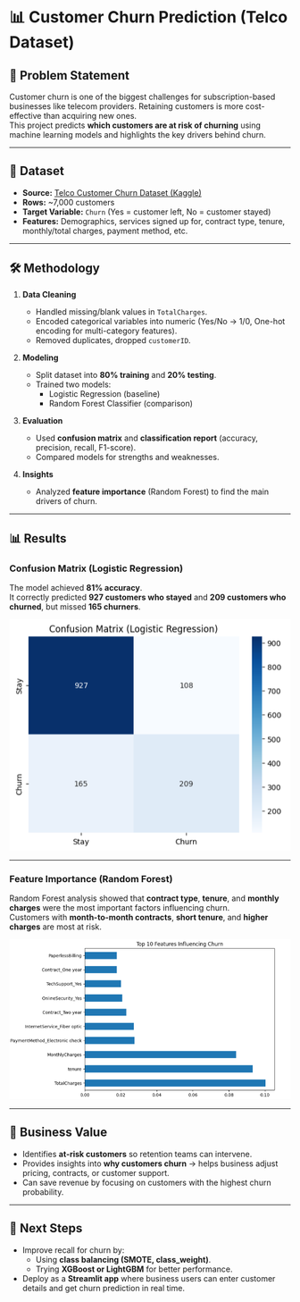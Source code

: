 # 📊 Customer Churn Prediction (Telco Dataset)

## 📌 Problem Statement
Customer churn is one of the biggest challenges for subscription-based businesses like telecom providers. Retaining customers is more cost-effective than acquiring new ones.  
This project predicts **which customers are at risk of churning** using machine learning models and highlights the key drivers behind churn.

---

## 📂 Dataset
- **Source:** [Telco Customer Churn Dataset (Kaggle)](https://www.kaggle.com/blastchar/telco-customer-churn)  
- **Rows:** ~7,000 customers  
- **Target Variable:** `Churn` (Yes = customer left, No = customer stayed)  
- **Features:** Demographics, services signed up for, contract type, tenure, monthly/total charges, payment method, etc.  

---

## 🛠 Methodology
1. **Data Cleaning**
   - Handled missing/blank values in `TotalCharges`.
   - Encoded categorical variables into numeric (Yes/No → 1/0, One-hot encoding for multi-category features).
   - Removed duplicates, dropped `customerID`.

2. **Modeling**
   - Split dataset into **80% training** and **20% testing**.
   - Trained two models:
     - Logistic Regression (baseline)
     - Random Forest Classifier (comparison)

3. **Evaluation**
   - Used **confusion matrix** and **classification report** (accuracy, precision, recall, F1-score).
   - Compared models for strengths and weaknesses.

4. **Insights**
   - Analyzed **feature importance** (Random Forest) to find the main drivers of churn.

---

## 📊 Results

### Confusion Matrix (Logistic Regression)
The model achieved **81% accuracy**.  
It correctly predicted **927 customers who stayed** and **209 customers who churned**, but missed **165 churners**.  

![Confusion Matrix](assets/Logistic_Regression.png)

---

### Feature Importance (Random Forest)
Random Forest analysis showed that **contract type**, **tenure**, and **monthly charges** were the most important factors influencing churn.  
Customers with **month-to-month contracts**, **short tenure**, and **higher charges** are most at risk.  

![Feature Importance](assets/Influencing_Churn.png)

---

## 📌 Business Value
- Identifies **at-risk customers** so retention teams can intervene.  
- Provides insights into **why customers churn** → helps business adjust pricing, contracts, or customer support.  
- Can save revenue by focusing on customers with the highest churn probability.

---

## 🚀 Next Steps
- Improve recall for churn by:
  - Using **class balancing (SMOTE, class_weight)**.
  - Trying **XGBoost or LightGBM** for better performance.
- Deploy as a **Streamlit app** where business users can enter customer details and get churn prediction in real time.
